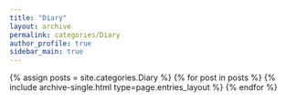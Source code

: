 ```yaml
---
title: "Diary"
layout: archive
permalink: categories/Diary
author_profile: true
sidebar_main: true
---
```



{% assign posts = site.categories.Diary %}
{% for post in posts %} {% include archive-single.html type=page.entries_layout %} {% endfor %}